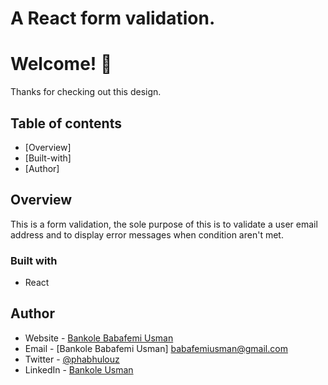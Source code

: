 # A React form validation.

# Welcome! 👋

Thanks for checking out this design.
 

## Table of contents

- [Overview]
- [Built-with]
- [Author]



## Overview

This is a form validation, the sole purpose of this is to validate a user email address and to display error messages when condition aren't met.

### Built with

- React


## Author

- Website - [Bankole Babafemi Usman](https://github.com/Babafemibank)
- Email - [Bankole Babafemi Usman] babafemiusman@gmail.com
- Twitter - [@phabhulouz](https://www.twitter.com/phabhulouz)
- LinkedIn - [Bankole Usman](https://www.linkedin.com/in/bankole-usman-099081268)

